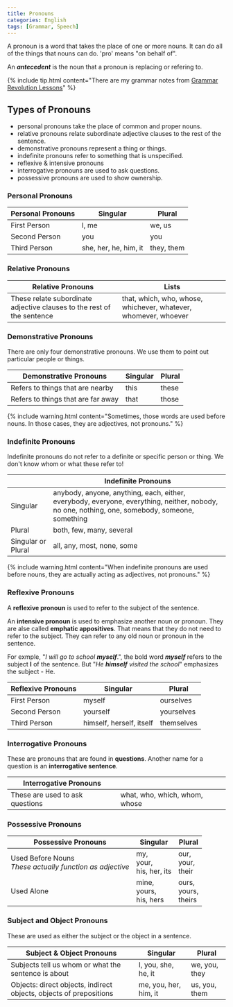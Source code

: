 ```yaml
---
title: Pronouns
categories: English
tags: [Grammar, Speech]
---
```



A pronoun is a word that takes the place of one or more nouns. It can do all of the things that nouns can do. 'pro' means "on behalf of".

An ***antecedent*** is the noun that a pronoun is replacing or refering to.

{% include tip.html content="There are my grammar notes from [Grammar Revolution Lessons](https://english-grammar-revolution.com)" %}

## Types of Pronouns

- personal pronouns take the place of common and proper nouns.
- relative pronouns relate subordinate adjective clauses to the rest of the sentence.
- demonstrative pronouns represent a thing or things.
- indefinite pronouns refer to something that is unspecified.
- reflexive & intensive pronouns
- interrogative pronouns are used to ask questions.
- possessive pronouns are used to show ownership.

### Personal Pronouns

| Personal Pronouns | Singular              | Plural     |
| ----------------- | --------------------- | ---------- |
| First Person      | I, me                 | we, us     |
| Second Person     | you                   | you        |
| Third Person      | she, her, he, him, it | they, them |

### Relative Pronouns

| Relative Pronouns                                            | Lists                                                        |
| ------------------------------------------------------------ | ------------------------------------------------------------ |
| These relate subordinate adjective clauses to the rest of the sentence | that, which, who, whose, whichever, whatever, whomever, whoever |

### Demonstrative Pronouns
There are only four demonstrative pronouns. We use them to point out particular people or things.

| Demonstrative Pronouns             | Singular | Plural |
| ---------------------------------- | -------- | ------ |
| Refers to things that are nearby   | this     | these  |
| Refers to things that are far away | that     | those  |

{% include warning.html content="Sometimes, those words are used before nouns. In those cases, they are adjectives, not pronouns." %}

### Indefinite Pronouns
Indefinite pronouns do not refer to a definite or specific person or thing. We don't know whom or what these refer to!

|                    | Indefinite Pronouns                                          |
| ------------------ | ------------------------------------------------------------ |
| Singular           | anybody, anyone, anything, each, either, everybody, everyone, everything, neither, nobody, no one, nothing, one, somebody, someone, something |
| Plural             | both, few, many, several                                     |
| Singular or Plural | all, any, most, none, some                                   |

{% include warning.html content="When indefinite pronouns are used before nouns, they are actually acting as adjectives, not pronouns." %}

### Reflexive Pronouns
A **reflexive pronoun** is used to refer to the subject of the sentence.

An **intensive pronoun** is used to emphasize another noun or pronoun. They are alse called **emphatic appositives**. That means that they do not need to refer to the subject. They can refer to any old noun or pronoun in the sentence.

For exmple, "*I will go to school* ***myself***.", the bold word ***myself*** refers to the subject **I** of the sentence. But "*He* ***himself*** *visited the school*" emphasizes the subject - He.

| Reflexive Pronouns | Singular                 | Plural     |
| ------------------ | ------------------------ | ---------- |
| First Person       | myself                   | ourselves  |
| Second Person      | yourself                 | yourselves |
| Third Person       | himself, herself, itself | themselves |

### Interrogative Pronouns
These are pronouns that are found in **questions**. Another name for a question is an **interrogative sentence**.

| Interrogative Pronouns          |                               |
| ------------------------------- | ----------------------------- |
| These are used to ask questions | what, who, which, whom, whose |

### Possessive Pronouns

| Possessive Pronouns                                          | Singular                           | Plural                          |
| ------------------------------------------------------------ | ---------------------------------- | ------------------------------- |
| Used Before Nouns <br />*These actually function as adjective* | my, <br />your,<br />his, her, its | our,<br />your,<br />their      |
| Used Alone                                                   | mine, <br />yours, <br />his, hers | ours, <br />yours, <br />theirs |

### Subject and Object Pronouns

These are used as either the subject or the object in a sentence.

| Subject & Object Pronouns                                    | Singular              | Plural        |
| ------------------------------------------------------------ | --------------------- | ------------- |
| Subjects tell us whom or what the sentence is about          | I, you, she, he, it   | we, you, they |
| Objects: direct objects, indirect objects, objects of prepositions | me, you, her, him, it | us, you, them |

